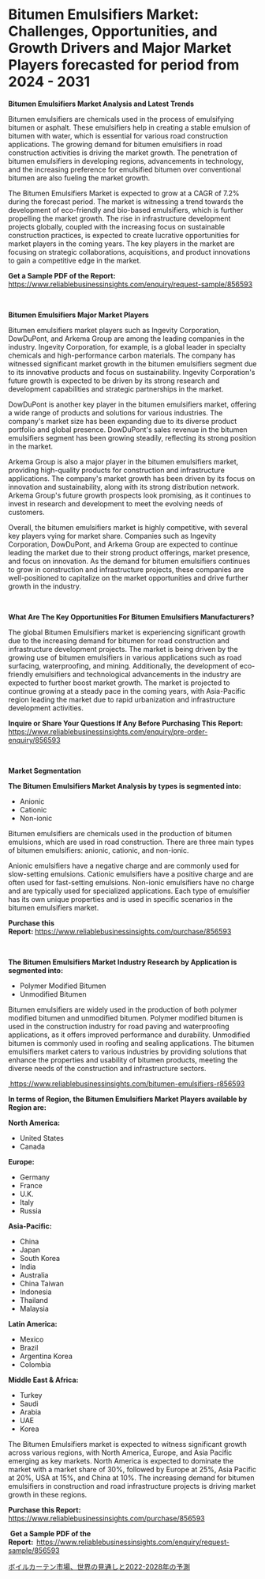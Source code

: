 <p><h1>Bitumen Emulsifiers Market: Challenges, Opportunities, and Growth Drivers and Major Market Players forecasted for period from 2024 - 2031</h1></p><p><strong>Bitumen Emulsifiers Market Analysis and Latest Trends</strong></p>
<p><p>Bitumen emulsifiers are chemicals used in the process of emulsifying bitumen or asphalt. These emulsifiers help in creating a stable emulsion of bitumen with water, which is essential for various road construction applications. The growing demand for bitumen emulsifiers in road construction activities is driving the market growth. The penetration of bitumen emulsifiers in developing regions, advancements in technology, and the increasing preference for emulsified bitumen over conventional bitumen are also fueling the market growth.</p><p>The Bitumen Emulsifiers Market is expected to grow at a CAGR of 7.2% during the forecast period. The market is witnessing a trend towards the development of eco-friendly and bio-based emulsifiers, which is further propelling the market growth. The rise in infrastructure development projects globally, coupled with the increasing focus on sustainable construction practices, is expected to create lucrative opportunities for market players in the coming years. The key players in the market are focusing on strategic collaborations, acquisitions, and product innovations to gain a competitive edge in the market.</p></p>
<p><strong>Get a Sample PDF of the Report:&nbsp;</strong> <a href="https://www.reliablebusinessinsights.com/enquiry/request-sample/856593">https://www.reliablebusinessinsights.com/enquiry/request-sample/856593</a></p>
<p>&nbsp;</p>
<p><strong>Bitumen Emulsifiers Major Market Players</strong></p>
<p><p>Bitumen emulsifiers market players such as Ingevity Corporation, DowDuPont, and Arkema Group are among the leading companies in the industry. Ingevity Corporation, for example, is a global leader in specialty chemicals and high-performance carbon materials. The company has witnessed significant market growth in the bitumen emulsifiers segment due to its innovative products and focus on sustainability. Ingevity Corporation's future growth is expected to be driven by its strong research and development capabilities and strategic partnerships in the market.</p><p>DowDuPont is another key player in the bitumen emulsifiers market, offering a wide range of products and solutions for various industries. The company's market size has been expanding due to its diverse product portfolio and global presence. DowDuPont's sales revenue in the bitumen emulsifiers segment has been growing steadily, reflecting its strong position in the market.</p><p>Arkema Group is also a major player in the bitumen emulsifiers market, providing high-quality products for construction and infrastructure applications. The company's market growth has been driven by its focus on innovation and sustainability, along with its strong distribution network. Arkema Group's future growth prospects look promising, as it continues to invest in research and development to meet the evolving needs of customers.</p><p>Overall, the bitumen emulsifiers market is highly competitive, with several key players vying for market share. Companies such as Ingevity Corporation, DowDuPont, and Arkema Group are expected to continue leading the market due to their strong product offerings, market presence, and focus on innovation. As the demand for bitumen emulsifiers continues to grow in construction and infrastructure projects, these companies are well-positioned to capitalize on the market opportunities and drive further growth in the industry.</p></p>
<p>&nbsp;</p>
<p><strong>What Are The Key Opportunities For Bitumen Emulsifiers Manufacturers?</strong></p>
<p><p>The global Bitumen Emulsifiers market is experiencing significant growth due to the increasing demand for bitumen for road construction and infrastructure development projects. The market is being driven by the growing use of bitumen emulsifiers in various applications such as road surfacing, waterproofing, and mining. Additionally, the development of eco-friendly emulsifiers and technological advancements in the industry are expected to further boost market growth. The market is projected to continue growing at a steady pace in the coming years, with Asia-Pacific region leading the market due to rapid urbanization and infrastructure development activities.</p></p>
<p><strong>Inquire or Share Your Questions If Any Before Purchasing This Report:</strong> <a href="https://www.reliablebusinessinsights.com/enquiry/pre-order-enquiry/856593">https://www.reliablebusinessinsights.com/enquiry/pre-order-enquiry/856593</a></p>
<p>&nbsp;</p>
<p><strong>Market Segmentation</strong></p>
<p><strong>The Bitumen Emulsifiers Market Analysis by types is segmented into:</strong></p>
<p><ul><li>Anionic</li><li>Cationic</li><li>Non-ionic</li></ul></p>
<p><p>Bitumen emulsifiers are chemicals used in the production of bitumen emulsions, which are used in road construction. There are three main types of bitumen emulsifiers: anionic, cationic, and non-ionic. </p><p>Anionic emulsifiers have a negative charge and are commonly used for slow-setting emulsions. Cationic emulsifiers have a positive charge and are often used for fast-setting emulsions. Non-ionic emulsifiers have no charge and are typically used for specialized applications. Each type of emulsifier has its own unique properties and is used in specific scenarios in the bitumen emulsifiers market.</p></p>
<p><strong>Purchase this Report:&nbsp;</strong><a href="https://www.reliablebusinessinsights.com/purchase/856593">https://www.reliablebusinessinsights.com/purchase/856593</a></p>
<p>&nbsp;</p>
<p><strong>The Bitumen Emulsifiers Market Industry Research by Application is segmented into:</strong></p>
<p><ul><li>Polymer Modified Bitumen</li><li>Unmodified Bitumen</li></ul></p>
<p><p>Bitumen emulsifiers are widely used in the production of both polymer modified bitumen and unmodified bitumen. Polymer modified bitumen is used in the construction industry for road paving and waterproofing applications, as it offers improved performance and durability. Unmodified bitumen is commonly used in roofing and sealing applications. The bitumen emulsifiers market caters to various industries by providing solutions that enhance the properties and usability of bitumen products, meeting the diverse needs of the construction and infrastructure sectors.</p></p>
<p><a href="https://www.reliablebusinessinsights.com/bitumen-emulsifiers-r856593">&nbsp;https://www.reliablebusinessinsights.com/bitumen-emulsifiers-r856593</a></p>
<p><strong>In terms of Region, the Bitumen Emulsifiers Market Players available by Region are:</strong></p>
<p>
    <p> <strong> North America: </strong>
        <ul>
            <li>United States</li>
            <li>Canada</li>
        </ul>
        </p> 
    <p> <strong> Europe: </strong>
        <ul>
            <li>Germany</li>
            <li>France</li>
            <li>U.K.</li>
            <li>Italy</li>
            <li>Russia</li>
        </ul>
        </p> 
    <p> <strong> Asia-Pacific: </strong>
        <ul>
            <li>China</li>
            <li>Japan</li>
            <li>South Korea</li>
            <li>India</li>
            <li>Australia</li>
            <li>China Taiwan</li>
            <li>Indonesia</li>
            <li>Thailand</li>
            <li>Malaysia</li>
        </ul>
        </p> 
    <p> <strong> Latin America: </strong>
        <ul>
            <li>Mexico</li>
            <li>Brazil</li>
            <li>Argentina Korea</li>
            <li>Colombia</li>
        </ul>
        </p> 
    <p> <strong> Middle East & Africa: </strong>
        <ul>
            <li>Turkey</li>
            <li>Saudi</li>
            <li>Arabia</li>
            <li>UAE</li>
            <li>Korea</li>
        </ul>
    </p>
    </p>
<p><p>The Bitumen Emulsifiers market is expected to witness significant growth across various regions, with North America, Europe, and Asia Pacific emerging as key markets. North America is expected to dominate the market with a market share of 30%, followed by Europe at 25%, Asia Pacific at 20%, USA at 15%, and China at 10%. The increasing demand for bitumen emulsifiers in construction and road infrastructure projects is driving market growth in these regions.</p></p>
<p><strong>Purchase this Report: </strong><a href="https://www.reliablebusinessinsights.com/purchase/856593">https://www.reliablebusinessinsights.com/purchase/856593</a></p>
<p>&nbsp;<strong>Get a Sample PDF of the Report:&nbsp;&nbsp;</strong><a href="https://www.reliablebusinessinsights.com/enquiry/request-sample/856593">https://www.reliablebusinessinsights.com/enquiry/request-sample/856593</a></p>
<p><strong></strong></p>
<p><p><a href="https://github.com/lababdou/Market-Research-Report-List-4/blob/main/7738485130967.md">ボイルカーテン市場、世界の見通しと2022-2028年の予測</a></p></p>